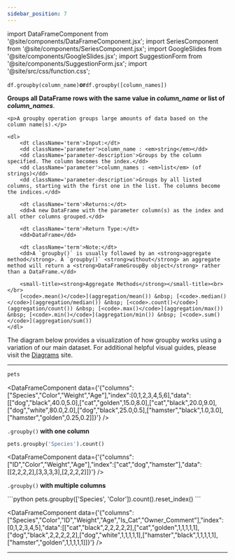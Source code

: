 ```yaml
---
sidebar_position: 7
---
```


import DataFrameComponent from '@site/components/DataFrameComponent.jsx';
import SeriesComponent from '@site/components/SeriesComponent.jsx';
import GoogleSlides from '@site/components/GoogleSlides.jsx';
import SuggestionForm from '@site/components/SuggestionForm.jsx';
import '@site/src/css/function.css'; 

<code>df.groupby(column_name)</code><strong>or</strong><code>df.groupby([column_names])</code>

<div className='base'>
    <p><strong>Groups all DataFrame rows with the same value in <em>column_name</em> or list of <em>column_names</em></strong>.</p>
    
    <p>A groupby operation groups large amounts of data based on the column name(s).</p> 

    <dl>
        <dt className='term'>Input:</dt>
        <dd className='parameter'>column_name : <em>string</em></dd>
        <dd className='parameter-description'>Groups by the column specified. The column becomes the index.</dd>
        <dd className='parameter'>column_names : <em>list</em> (of strings)</dd>
        <dd className='parameter-description'>Groups by all listed columns, starting with the first one in the list. The columns become the indices.</dd>

        <dt className='term'>Returns:</dt>
        <dd>A new DataFrame with the parameter column(s) as the index and all other columns grouped.</dd>

        <dt className='term'>Return Type:</dt>
        <dd>DataFrame</dd>

        <dt className='term'>Note:</dt>
        <dd>A `groupby()` is usually followed by an <strong>aggregate method</strong>. A `groupby()` <strong>without</strong> an aggregate method will return a <strong>DataFrameGroupBy object</strong> rather than a DataFrame.</dd>

        <small-title><strong>Aggregate Methods</strong></small-title><br></br>
        [<code>.mean()</code>](aggregation/mean()) &nbsp; [<code>.median()</code>](aggregation/median()) &nbsp; [<code>.count()</code>](aggregation/count()) &nbsp; [<code>.max()</code>](aggregation/max()) &nbsp; [<code>.min()</code>](aggregation/min()) &nbsp; [<code>.sum()</code>](aggregation/sum())
    </dl>
</div>

The diagram below provides a visualization of how groupby works using a variation of our main dataset. For additional helpful visual guides, please visit the [Diagrams](https://dsc10.com/diagrams/) site.
<GoogleSlides
src="https://docs.google.com/presentation/d/1IBMwlqBtnD-Ml1Zhmqs6pnYV6jcYayr3VGFqN9Dg3xk/embed?start=true&loop=false&delayms=3000&rm=minimal"
sourceLink="https://docs.google.com/presentation/d/1XZ-nuM5XMFR5WgqZ2rt3mn9gDCPfB8ESu07okHKchqw/edit?usp=sharing"
/>






---

```python
pets
```

<DataFrameComponent data={'{"columns":["Species","Color","Weight","Age"],"index":[0,1,2,3,4,5,6],"data":[["dog","black",40.0,5.0],["cat","golden",15.0,8.0],["cat","black",20.0,9.0],["dog","white",80.0,2.0],["dog","black",25.0,0.5],["hamster","black",1.0,3.0],["hamster","golden",0.25,0.2]]}'} />

<p></p>
<p><code>.groupby()</code><strong> with one column</strong></p>

```python
pets.groupby('Species').count()
```

<DataFrameComponent data={'{"columns":["ID","Color","Weight","Age"],"index":["cat","dog","hamster"],"data":[[2,2,2,2],[3,3,3,3],[2,2,2,2]]}'} />

<p></p>
<p><code>.groupby()</code><strong> with multiple columns</strong></p>
```python
pets.groupby(['Species', 'Color']).count().reset_index()
```

<DataFrameComponent data={'{"columns":["Species","Color","ID","Weight","Age","Is_Cat","Owner_Comment"],"index":[0,1,2,3,4,5],"data":[["cat","black",2,2,2,2,2],["cat","golden",1,1,1,1,1],["dog","black",2,2,2,2,2],["dog","white",1,1,1,1,1],["hamster","black",1,1,1,1,1],["hamster","golden",1,1,1,1,1]]}'} />


---
<SuggestionForm/>